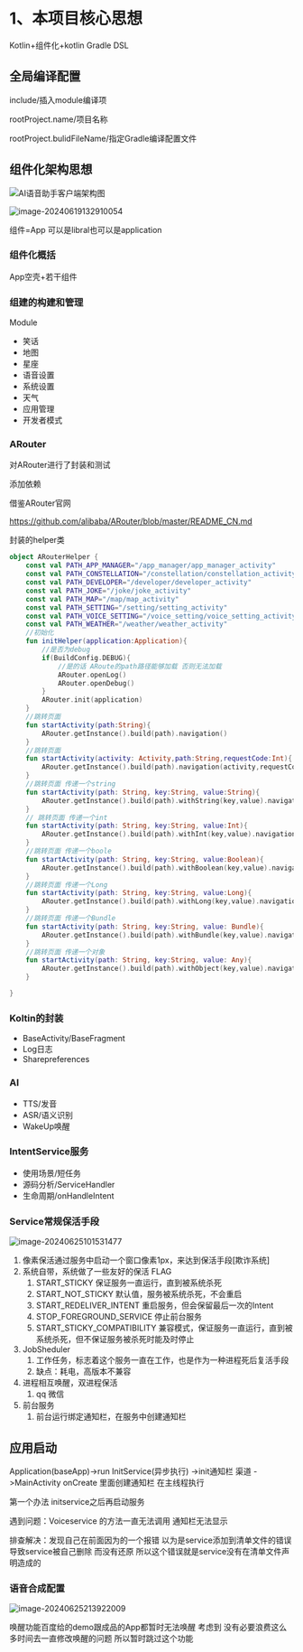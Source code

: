 # 1、本项目核心思想

Kotlin+组件化+kotlin Gradle DSL

## 全局编译配置 

include/插入module编译项

rootProject.name/项目名称

rootProject.bulidFileName/指定Gradle编译配置文件

## 组件化架构思想

![AI语音助手客户端架构图](https://cdn.jsdelivr.net/gh/mlf0214/blogImage@main/img/202406261058116.png)

![image-20240619132910054](https://cdn.jsdelivr.net/gh/mlf0214/blogImage@main/img/202406191329233.png)

组件=App 可以是libral也可以是application

### 组件化概括

App空壳+若干组件

### 组建的构建和管理
Module
* 笑话
* 地图
* 星座
* 语音设置
* 系统设置
* 天气
* 应用管理
* 开发者模式

### ARouter

对ARouter进行了封装和测试

添加依赖

借鉴ARouter官网

https://github.com/alibaba/ARouter/blob/master/README_CN.md

封装的helper类

```kotlin
object ARouterHelper {
    const val PATH_APP_MANAGER="/app_manager/app_manager_activity"
    const val PATH_CONSTELLATION="/constellation/constellation_activity"
    const val PATH_DEVELOPER="/developer/developer_activity"
    const val PATH_JOKE="/joke/joke_activity"
    const val PATH_MAP="/map/map_activity"
    const val PATH_SETTING="/setting/setting_activity"
    const val PATH_VOICE_SETTING="/voice_setting/voice_setting_activity"
    const val PATH_WEATHER="/weather/weather_activity"
    //初始化
    fun initHelper(application:Application){
        //是否为debug 
        if(BuildConfig.DEBUG){
            //是的话 ARoute的path路径能够加载 否则无法加载
            ARouter.openLog()
            ARouter.openDebug()
        }
        ARouter.init(application)
    }
    //跳转页面
    fun startActivity(path:String){
        ARouter.getInstance().build(path).navigation()
    }
    //跳转页面
    fun startActivity(activity: Activity,path:String,requestCode:Int){
        ARouter.getInstance().build(path).navigation(activity,requestCode)
    }
    //跳转页面 传递一个string
    fun startActivity(path: String, key:String, value:String){
        ARouter.getInstance().build(path).withString(key,value).navigation()
    }
    // 跳转页面 传递一个int
    fun startActivity(path: String, key:String, value:Int){
        ARouter.getInstance().build(path).withInt(key,value).navigation()
    }
    //跳转页面 传递一个boole
    fun startActivity(path: String, key:String, value:Boolean){
        ARouter.getInstance().build(path).withBoolean(key,value).navigation()
    }
    //跳转页面 传递一个Long
    fun startActivity(path: String, key:String, value:Long){
        ARouter.getInstance().build(path).withLong(key,value).navigation()
    }
    //跳转页面 传递一个Bundle
    fun startActivity(path: String, key:String, value: Bundle){
        ARouter.getInstance().build(path).withBundle(key,value).navigation()
    }
    //跳转页面 传递一个对象
    fun startActivity(path: String, key:String, value: Any){
        ARouter.getInstance().build(path).withObject(key,value).navigation()
    }

}
```



### Koltin的封装

* BaseActivity/BaseFragment
* Log日志
* Sharepreferences

### AI

* TTS/发音
* ASR/语义识别
* WakeUp唤醒

### IntentService服务

* 使用场景/短任务
* 源码分析/ServiceHandler
* 生命周期/onHandleIntent

### Service常规保活手段

![image-20240625101531477](https://cdn.jsdelivr.net/gh/mlf0214/blogImage@main/img/202406251015618.png)

1. 像素保活通过服务中启动一个窗口像素1px，来达到保活手段[欺诈系统]
2. 系统自带，系统做了一些友好的保活  FLAG
   1. START_STICKY 保证服务一直运行，直到被系统杀死
   2. START_NOT_STICKY 默认值，服务被系统杀死，不会重启
   3. START_REDELIVER_INTENT 重启服务，但会保留最后一次的Intent
   4. STOP_FOREGROUND_SERVICE 停止前台服务
   5. START_STICKY_COMPATIBILITY 兼容模式，保证服务一直运行，直到被系统杀死，但不保证服务被杀死时能及时停止
3. JobSheduler
   1. 工作任务，标志着这个服务一直在工作，也是作为一种进程死后复活手段
   2. 缺点：耗电，高版本不兼容
4. 进程相互唤醒，双进程保活
   1. qq 微信
5. 前台服务
   1. 前台运行绑定通知栏，在服务中创建通知栏  

## 应用启动

Application(baseApp)->run InitService(异步执行) ->init通知栏 渠道 ->MainActivity onCreate 里面创建通知栏 在主线程执行

第一个办法 initservice之后再启动服务

遇到问题：Voiceservice 的方法一直无法调用 通知栏无法显示

排查解决：发现自己在前面因为的一个报错 以为是service添加到清单文件的错误 导致service被自己删除 而没有还原 所以这个错误就是service没有在清单文件声明造成的

### 语音合成配置

![image-20240625213922009](https://cdn.jsdelivr.net/gh/mlf0214/blogImage@main/img/202406252139110.png)

唤醒功能百度给的demo跟成品的App都暂时无法唤醒 考虑到 没有必要浪费这么多时间去一直修改唤醒的问题 所以暂时跳过这个功能

